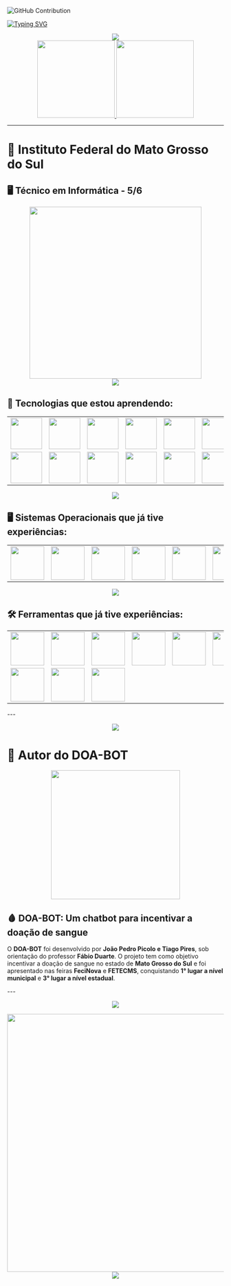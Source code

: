 ![GitHub Contribution](https://camo.githubusercontent.com/a01587bc5744d511c092d11defd0a878c9cf401ff1f39f345167c857279ba7ac/68747470733a2f2f63617073756c652d72656e6465722e76657263656c2e6170702f6170693f747970653d776176696e6726636f6c6f723d316531653165266865696768743d3132302673656374696f6e3d686561646572)


[![Typing SVG](https://readme-typing-svg.demolab.com?font=Big+Shoulders&weight=700&size=22&duration=2050&pause=1000&color=525252&width=435&separator=%3C&lines=Bem+vindo(a)+ao+meu+perfil+XD%3CMe+chamo+Picolo+%3AP%3CSeja+l%C3%A1+o+que+voc%C3%AA+est%C3%A1+fazendo+aqui%2C+se+divirta!+;D)](https://git.io/typing-svg)

<div align="center">
  <img src="https://github.com/user-attachments/assets/cdcf0f6c-b901-43e9-84a2-fcfdb7123056"/>
</div>


<div align="center">
  <a href="https://github.com/joaopedropicolo">
    <img loading="lazy" height="180em" src="https://github-readme-stats.vercel.app/api/top-langs/?username=joaopedropicolo&layout=compact&langs_count=7&theme=radical"/>
    <img loading="lazy" height="180em" src="https://github-readme-stats.vercel.app/api?username=joaopedropicolo&show_icons=true&theme=radical&include_all_commits=true&count_private=true"/>
  </a>
</div>

---

# 📖 Instituto Federal do Mato Grosso do Sul  
## 🖥️ Técnico em Informática - 5/6
<div align="center">
  <img src="https://github.com/user-attachments/assets/143cd8d7-13e7-4345-a81d-b4f1c35fd140" width="400" height="400">
</div>

<div align="center">
  <img src="https://github.com/user-attachments/assets/cdcf0f6c-b901-43e9-84a2-fcfdb7123056"/>
</div>

## 🚀 Tecnologias que estou aprendendo:

<table align="center">
  <tr>
    <td><img src="https://github.com/user-attachments/assets/3df7e7b4-6dfa-4197-b4ab-4a1a46b356bd" width="73" height="73"/></td>
    <td><img src="https://github.com/user-attachments/assets/318a1f50-d722-443d-9b2a-792c582c8406" width="73" height="73"/></td>
    <td><img src="https://github.com/user-attachments/assets/335b5d49-e515-4689-b316-9ca33808149b" width="73" height="73"/></td>
    <td><img src="https://github.com/user-attachments/assets/953e134b-4918-4005-8f66-78a6bc382795" width="73" height="73"/></td>
    <td><img src="https://github.com/user-attachments/assets/f68aa14b-b805-4f94-9e16-6a2f8b59f638" width="73" height="73"/></td>
    <td><img src="https://github.com/user-attachments/assets/5a640400-2784-47ac-bcd6-45fea79f1c43" width="73" height="73"/></td>
    <td><img src="https://cdn.jsdelivr.net/gh/devicons/devicon@latest/icons/mongodb/mongodb-original-wordmark.svg" width="73" height="73"/></td>
  </tr>
  <tr>
    <td><img src="https://github.com/user-attachments/assets/88ffcd4a-020f-4af3-bfab-1711b3877824" width="73" height="73"/></td>
    <td><img src="https://cdn.jsdelivr.net/gh/devicons/devicon@latest/icons/npm/npm-original-wordmark.svg" width="73" height="73"/></td>
    <td><img src="https://cdn.jsdelivr.net/gh/devicons/devicon@latest/icons/arduino/arduino-original.svg" width="73" height="73"/></td>
    <td><img src="https://cdn.jsdelivr.net/gh/devicons/devicon@latest/icons/postgresql/postgresql-plain-wordmark.svg" width="73" height="73"/></td>
    <td><img src="https://cdn.jsdelivr.net/gh/devicons/devicon@latest/icons/vitejs/vitejs-original.svg" width="73" height="73"/></td>
    <td><img src="https://cdn.jsdelivr.net/gh/devicons/devicon@latest/icons/docker/docker-original-wordmark.svg" width="73" height="73"/></td>
    <td><img src="https://cdn.jsdelivr.net/gh/devicons/devicon@latest/icons/prisma/prisma-original-wordmark.svg" width="73" height="73"/></td>
  </tr>
</table>

<div align="center">
  <img src="https://github.com/user-attachments/assets/cdcf0f6c-b901-43e9-84a2-fcfdb7123056"/>
</div>

## 🖥️ Sistemas Operacionais que já tive experiências:

<table align="center">
  <tr>
    <td><img src="https://cdn.jsdelivr.net/gh/devicons/devicon@latest/icons/android/android-original.svg" width="78" height="78"/></td>
    <td><img src="https://cdn.jsdelivr.net/gh/devicons/devicon@latest/icons/linux/linux-original.svg" width="78" height="78"/></td>
    <td><img src="https://cdn.jsdelivr.net/gh/devicons/devicon@latest/icons/apple/apple-original.svg" width="78" height="78"/></td>
    <td><img src="https://github.com/user-attachments/assets/696a2333-270f-47bb-b751-a0de29a13a47" width="78" height="78"/></td>
    <td><img src="https://cdn.jsdelivr.net/gh/devicons/devicon@latest/icons/windows11/windows11-original-wordmark.svg" width="78" height="78"/></td>
    <td><img src="https://cdn.jsdelivr.net/gh/devicons/devicon@latest/icons/debian/debian-original-wordmark.svg" width="78" height="78"/></td>
  </tr>
</table>

<div align="center">
  <img src="https://github.com/user-attachments/assets/cdcf0f6c-b901-43e9-84a2-fcfdb7123056"/>
</div>

## 🛠️ Ferramentas que já tive experiências:

<table align="center">
  <tr>
    <td><img src="https://cdn.jsdelivr.net/gh/devicons/devicon@latest/icons/canva/canva-original.svg" width="78" height="78"/></td>
    <td><img src="https://cdn.jsdelivr.net/gh/devicons/devicon@latest/icons/opera/opera-original.svg" width="78" height="78"/></td>
    <td><img src="https://cdn.jsdelivr.net/gh/devicons/devicon@latest/icons/chrome/chrome-original.svg" width="78" height="78"/></td>
    <td><img src="https://cdn.jsdelivr.net/gh/devicons/devicon@latest/icons/blender/blender-original.svg" width="78" height="78"/></td>
    <td><img src="https://cdn.jsdelivr.net/gh/devicons/devicon@latest/icons/filezilla/filezilla-original.svg" width="78" height="78"/></td>
    <td><img src="https://cdn.jsdelivr.net/gh/devicons/devicon@latest/icons/firefox/firefox-original.svg" width="78" height="78"/></td>
  </tr>
  <tr>
    <td><img src="https://cdn.jsdelivr.net/gh/devicons/devicon@latest/icons/github/github-original-wordmark.svg" width="78" height="78"/></td>
    <td><img src="https://cdn.jsdelivr.net/gh/devicons/devicon@latest/icons/notion/notion-original.svg" width="78" height="78"/></td>
    <td><img src="https://cdn.jsdelivr.net/gh/devicons/devicon@latest/icons/unrealengine/unrealengine-original-wordmark.svg" width="78" height="78"/></td>
  </tr>
</table>


---<div align="center">
  <img src="https://github.com/user-attachments/assets/cdcf0f6c-b901-43e9-84a2-fcfdb7123056"/>
</div>

# 🤖 Autor do DOA-BOT
<div align="center">
  <img src="https://github.com/user-attachments/assets/b26d70f6-0b9b-425e-97ba-e3679c8e4560" width="300" height="300">
</div>

## 🩸 DOA-BOT: Um chatbot para incentivar a doação de sangue

O **DOA-BOT** foi desenvolvido por **João Pedro Picolo e Tiago Pires**, sob orientação do professor **Fábio Duarte**. O projeto tem como objetivo incentivar a doação de sangue no estado de **Mato Grosso do Sul** e foi apresentado nas feiras **FeciNova** e **FETECMS**, conquistando **1° lugar a nível municipal** e **3° lugar a nível estadual**.

---<div align="center">
  <img src="https://github.com/user-attachments/assets/cdcf0f6c-b901-43e9-84a2-fcfdb7123056"/>
</div>

<div align="center">
  <img loading="lazy" src="https://github.com/user-attachments/assets/45681b3c-ffc6-4016-9837-8ea6622e321d" width="600" height="600"/>
</div>

<div align="center">
  <img src="https://github.com/user-attachments/assets/696cfdee-a0ff-425c-93a1-c4979bcece45"/>
</div>
